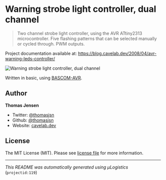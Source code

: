 # Warning strobe light controller, dual channel

> Two channel strobe light controller, using the AVR ATtiny2313 microcontroller. Five flashing patterns that can be selected manually or cycled through. PWM outputs.

Project documentation available at: https://blog.cavelab.dev/2008/04/avr-warning-leds-controller/

![Warning strobe light controller, dual channel](https://i.logistics.cavelab.net/large/430.jpeg)

Written in basic, using [BASCOM-AVR](http://www.mcselec.com/).

## Author
**Thomas Jensen**
* Twitter: [@thomasjsn](https://twitter.com/thomasjsn)
* Github: [@thomasjsn](https://github.com/thomasjsn)
* Website: [cavelab.dev](https://cavelab.dev)

## License
The MIT License (MIT). Please see [license file](LICENSE.txt) for more information.

---
_This README was automatically generated using µLogistics_ (`projectid:119`)
